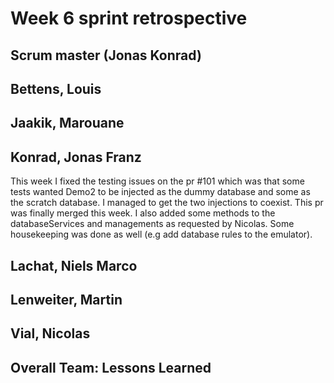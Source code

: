 # Week 6 sprint retrospective

## Scrum master (Jonas Konrad)

## Bettens, Louis

## Jaakik, Marouane

## Konrad, Jonas Franz
This week I fixed the testing issues on the pr #101 which was that some tests wanted Demo2 to be injected as the dummy database and some as the scratch database. I managed to get the two injections to coexist. This pr was finally merged this week. I also added some methods to the databaseServices and managements as requested by Nicolas. Some housekeeping was done as well (e.g add database rules to the emulator).

## Lachat, Niels Marco

## Lenweiter, Martin

## Vial, Nicolas

## Overall Team: Lessons Learned